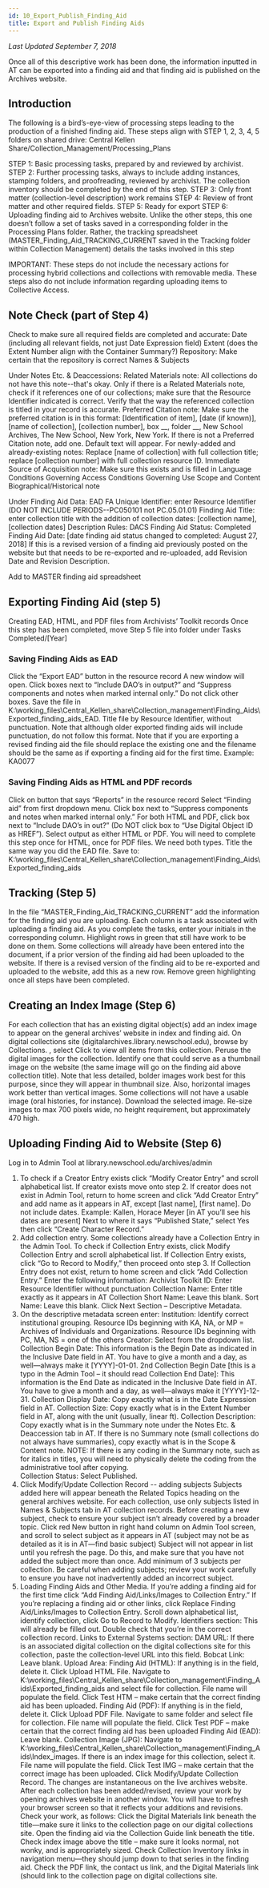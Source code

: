 ```yaml
---
id: 10_Export_Publish_Finding_Aid
title: Export and Publish Finding Aids 
---
```

*Last Updated September 7, 2018*

Once all of this descriptive work has been done, the information inputted in AT can be exported into a finding aid and that finding aid is published on the Archives website. 

## Introduction

The following is a bird’s-eye-view of processing steps leading to the production of a finished finding aid. These steps align with STEP 1, 2, 3, 4, 5 folders on shared drive:
Central Kellen Share/Collection_Management/Processing_Plans

STEP 1:    Basic processing tasks, prepared by and reviewed by archivist.
STEP 2:    Further processing tasks, always to include adding instances, stamping folders, and proofreading, reviewed by archivist. The collection inventory should be completed by the end of this step.
STEP 3:    Only front matter (collection-level description) work remains 
STEP 4:     Review of front matter and other required fields.
STEP 5:    Ready for export
STEP 6:   Uploading finding aid to Archives website. Unlike the other steps, this one doesn’t follow a set of tasks saved in a corresponding folder in the Processing Plans folder. Rather, the tracking spreadsheet (MASTER_Finding_Aid_TRACKING_CURRENT saved in the Tracking folder within Collection Management) details the tasks involved in this step

IMPORTANT:    These steps do not include the necessary actions for processing hybrid collections and collections with removable media. These steps also do not include information regarding uploading items to Collective Access.

## Note Check (part of Step 4)
Check to make sure all required fields are completed and accurate:
Date (including all relevant fields, not just Date Expression field)
Extent (does the Extent Number align with the Container Summary?)
Repository: Make certain that the repository is correct 
Names & Subjects
 
Under Notes Etc. & Deaccessions:
Related Materials note: All collections do not have this note--that's okay. Only if there is a Related Materials note, check if it references one of our collections; make sure that the Resource Identifier indicated is correct. Verify that the way the referenced collection is titled in your record is accurate. 
Preferred Citation note: Make sure the preferred citation is in this format: [Identification of item], [date (if known)], [name of collection], [collection number], box __, folder __, New School Archives, The New School, New York, New York.
If there is not a Preferred Citation note, add one. Default text will appear. 
For newly-added and already-existing notes:
Replace [name of collection] with full collection title; replace [collection number] with full collection resource ID.
Immediate Source of Acquisition note: Make sure this exists and is filled in
Language
Conditions Governing Access
Conditions Governing Use
Scope and Content
Biographical/Historical note

Under Finding Aid Data:
EAD FA Unique Identifier: enter Resource Identifier (DO NOT INCLUDE PERIODS--PC050101 not PC.05.01.01)
Finding Aid Title: enter collection title with the addition of collection dates: [collection name], [collection dates]
Description Rules: DACS
Finding Aid Status: Completed
Finding Aid Date: [date finding aid status changed to completed: August 27, 2018]
If this is a revised version of a finding aid previously posted on the website but that needs to be re-exported and re-uploaded, add Revision Date and Revision Description.

Add to MASTER finding aid spreadsheet

## Exporting Finding Aid (step 5)
Creating EAD, HTML, and PDF files from Archivists’ Toolkit records
Once this step has been completed, move Step 5 file into folder under Tasks Completed/[Year] 

### Saving Finding Aids as EAD
Click the “Export EAD” button in the resource record
A new window will open. Click boxes next to “Include DAO’s in output?” and “Suppress components and notes when marked internal only.” Do not click other boxes.
Save the file in K:\working_files\Central_Kellen_share\Collection_management\Finding_Aids\Exported_finding_aids\_EAD. Title file by Resource Identifier, without punctuation. Note that although older exported finding aids will include punctuation, do not follow this format.
Note that if you are exporting a revised finding aid the file should replace the existing one and the filename should be the same as if exporting a finding aid for the first time. 
Example: KA0077

### Saving Finding Aids as HTML and PDF records
Click on button that says “Reports” in the resource record
Select “Finding aid” from first dropdown menu. Click box next to “Suppress components and notes when marked internal only.”
For both HTML and PDF, click box next to “Include DAO’s in out?” (Do NOT click box to “Use Digital Object ID as HREF”).
Select output as either HTML or PDF. You will need to complete this step once for HTML, once for PDF files. We need both types.
Title the same way you did the EAD file. Save to: K:\working_files\Central_Kellen_share\Collection_management\Finding_Aids\Exported_finding_aids

## Tracking (Step 5)
In the file “MASTER_Finding_Aid_TRACKING_CURRENT” add the information for the finding aid you are uploading. Each column is a task associated with uploading a finding aid. As you complete the tasks, enter your initials in the corresponding column. Highlight rows in green that still have work to be done on them. Some collections will already have been entered into the document, if a prior version of the finding aid had been uploaded to the website. If there is a revised version of the finding aid to be re-exported and uploaded to the website, add this as a new row. Remove green highlighting once all steps have been completed.

## Creating an Index Image (Step 6)
For each collection that has an existing digital object(s) add an index image to appear on the general archives’ website in index and finding aid.
On digital collections site (digitalarchives.library.newschool.edu), browse by Collections. , select Click to view all items from this collection.
Peruse the digital images for the collection. Identify one that could serve as a thumbnail image on the website (the same image will go on the finding aid above collection title). Note that less detailed, bolder images work best for this purpose, since they will appear in thumbnail size. Also, horizontal images work better than vertical images. Some collections will not have a usable image (oral histories, for instance). Download the selected image.
Re-size images to max 700 pixels wide, no height requirement, but approximately 470 high.

## Uploading Finding Aid to Website (Step 6)
Log in to Admin Tool at library.newschool.edu/archives/admin 

1. To check if a Creator Entry exists click “Modify Creator Entry” and scroll alphabetical list. If creator exists move onto step 2. If creator does not exist in Admin Tool, return to home screen and click “Add Creator Entry” and add name as it appears in AT, except [last name], [first name]. Do not include dates.
Example: Kallen, Horace Meyer [in AT you’ll see his dates are present]
Next to where it says “Published State,” select Yes then click “Create Character Record.”
2. Add collection entry. Some collections already have a Collection Entry in the Admin Tool. To check if Collection Entry exists, click Modify Collection Entry and scroll alphabetical list. If Collection Entry exists, click “Go to Record to Modify,” then proceed onto step 3. If Collection Entry does not exist, return to home screen and click “Add Collection Entry.” Enter the following information:
Archivist Toolkit ID: Enter Resource Identifier without punctuation
Collection Name: Enter title exactly as it appears in AT
Collection Short Name: Leave this blank.
Sort Name: Leave this blank.
Click Next Section – Descriptive Metadata.
3. On the descriptive metadata screen enter:
Institution: Identify correct institutional grouping. Resource IDs beginning with KA, NA, or MP = Archives of Individuals and Organizations. Resource IDs beginning with PC, MA, NS = one of the others
Creator: Select from the dropdown list. 
Collection Begin Date: This information is the Begin Date as indicated in the Inclusive Date field in AT. You have to give a month and a day, as well—always make it [YYYY]-01-01.
2nd Collection Begin Date [this is a typo in the Admin Tool – it should read Collection End Date]: This information is the End Date as indicated in the Inclusive Date field in AT. You have to give a month and a day, as well—always make it [YYYY]-12-31.
Collection Display Date: Copy exactly what is in the Date Expression field in AT.
Collection Size: Copy exactly what is in the Extent Number field in AT, along with the unit (usually, linear ft).
Collection Description: Copy exactly what is in the Summary note under the Notes Etc. & Deaccession tab in AT. If there is no Summary note (small collections do not always have summaries), copy exactly what is in the Scope & Content note. NOTE: If there is any coding in the Summary note, such as for italics in titles, you will need to physically delete the coding from the administrative tool after copying.  
Collection Status: Select Published.
4. Click Modify/Update Collection Record -- adding subjects
Subjects added here will appear beneath the Related Topics heading on the general archives website. For each collection, use only subjects listed in Names & Subjects tab in AT collection records.
Before creating a new subject, check to ensure your subject isn’t already covered by a broader topic. 
Click red New button in right hand column on Admin Tool screen, and scroll to select subject as it appears in AT (subject may not be as detailed as it is in AT—find basic subject)
Subject will not appear in list until you refresh the page. Do this, and make sure that you have not added the subject more than once.
Add minimum of 3 subjects per collection.
Be careful when adding subjects; review your work carefully to ensure you have not inadvertently added an incorrect subject.
5. Loading Finding Aids and Other Media. If you’re adding a finding aid for the first time click “Add Finding Aid/Links/Images to Collection Entry.” If you’re replacing a finding aid or other links, click Replace Finding Aid/Links/Images to Collection Entry. Scroll down alphabetical list, identify collection, click Go to Record to Modify.
Identifiers section: This will already be filled out. Double check that you’re in the correct collection record.
Links to External Systems section:
DAM URL: If there is an associated digital collection on the digital collections site for this collection, paste the collection-level URL into this field.
Bobcat Link: Leave blank.
Upload Area: 
Finding Aid (HTML): If anything is in the field, delete it. Click Upload HTML File. Navigate to K:\working_files\Central_Kellen_share\Collection_management\Finding_Aids\Exported_finding_aids and select file for collection. File name will populate the field. Click Test HTM – make certain that the correct finding aid has been uploaded.
Finding Aid (PDF): If anything is in the field, delete it. Click Upload PDF File. Navigate to same folder and select file for collection. File name will populate the field. Click Test PDF – make certain that the correct finding aid has been uploaded
Finding Aid (EAD): Leave blank.
Collection Image (JPG): Navigate to K:\working_files\Central_Kellen_share\Collection_management\Finding_Aids\Index_images. If there is an index image for this collection, select it. File name will populate the field. Click Test IMG – make certain that the correct image has been uploaded.
Click Modify/Update Collection Record.
The changes are instantaneous on the live archives website. After each collection has been added/revised, review your work by opening archives website in another window. You will have to refresh your browser screen so that it reflects your additions and revisions. Check your work, as follows:
Click the Digital Materials link beneath the title—make sure it links to the collection page on our digital collections site.
Open the finding aid via the Collection Guide link beneath the title.
Check index image above the title – make sure it looks normal, not wonky, and is appropriately sized.
Check Collection Inventory links in navigation menu—they should jump down to that series in the finding aid.
Check the PDF link, the contact us link, and the Digital Materials link (should link to the collection page on digital collections site.


